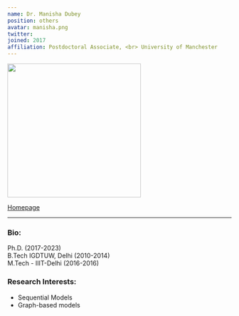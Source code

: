 ```yaml
---
name: Dr. Manisha Dubey
position: others
avatar: manisha.png
twitter: 
joined: 2017
affiliation: Postdoctoral Associate, <br> University of Manchester
---
```


<img width="300" src="{{site.baseurl}}/images/people/{{page.avatar}}" data-action="zoom">

<a href="https://sites.google.com/view/manisha-dubey" target=_blank >Homepage</a> 
<hr>

### Bio:
Ph.D. (2017-2023)<br>
B.Tech IGDTUW, Delhi (2010-2014)<br>
M.Tech - IIIT-Delhi (2016-2016)<br>
### Research Interests:
<p style="text-align:justify">

* Sequential Models<br>
* Graph-based models
</p>